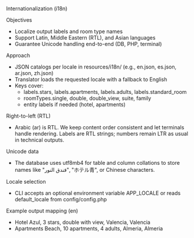 Internationalization (i18n)

Objectives
- Localize output labels and room type names
- Support Latin, Middle Eastern (RTL), and Asian languages
- Guarantee Unicode handling end-to-end (DB, PHP, terminal)

Approach
- JSON catalogs per locale in resources/i18n/ (e.g., en.json, es.json, ar.json, zh.json)
- Translator loads the requested locale with a fallback to English
- Keys cover:
  - labels.stars, labels.apartments, labels.adults, labels.standard_room
  - roomTypes.single, double, double_view, suite, family
  - entity labels if needed (hotel, apartments)

Right-to-left (RTL)
- Arabic (ar) is RTL. We keep content order consistent and let terminals handle rendering. Labels are RTL strings; numbers remain LTR as usual in technical outputs.

Unicode data
- The database uses utf8mb4 for table and column collations to store names like "فندق النور", "ホテル青", or Chinese characters.

Locale selection
- CLI accepts an optional environment variable APP_LOCALE or reads default_locale from config/config.php

Example output mapping (en)
- Hotel Azul, 3 stars, double with view, Valencia, Valencia
- Apartments Beach, 10 apartments, 4 adults, Almeria, Almeria


